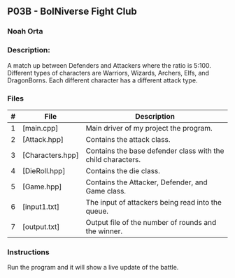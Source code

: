 ## P03B - BolNiverse Fight Club
### Noah Orta
### Description:

A match up between Defenders and Attackers where the ratio is 5:100. Different types of characters are Warriors, 
Wizards, Archers, Elfs, and DragonBorns. Each different character has a different attack type. 

### Files

|   #   | File            | Description                                        |
| :---: | --------------- | -------------------------------------------------- |
|   1   | [main.cpp]      | Main driver of my project the program.      |
|   2   | [Attack.hpp]    | Contains the attack class.                  |
|   3   | [Characters.hpp]| Contains the base defender class with the child characters.|
|   4   | [DieRoll.hpp]   | Contains the die class.
|   5   | [Game.hpp]      | Contains the Attacker, Defender, and Game class. |
|   6   | [input1.txt]    | The input of attackers being read into the queue. |
|   7   | [output.txt]    | Output file of the number of rounds and the winner. |


### Instructions

Run the program and it will show a live update of the battle.
